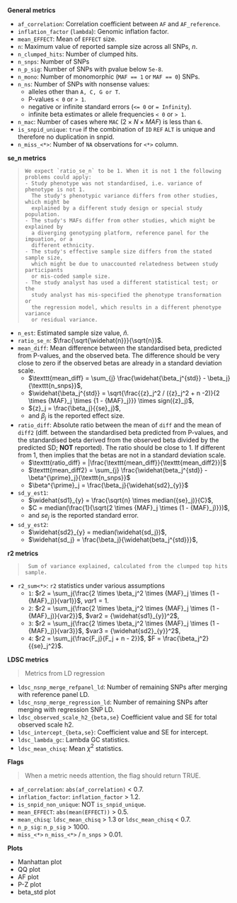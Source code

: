 **General metrics**

- `af_correlation`: Correlation coefficient between `AF` and `AF_reference`.
- `inflation_factor` (`lambda`): Genomic inflation factor.
- `mean_EFFECT`: Mean of `EFFECT` size.
- `n`: Maximum value of reported sample size across all SNPs, $n$.
- `n_clumped_hits`: Number of clumped hits.
- `n_snps`: Number of SNPs
- `n_p_sig`: Number of SNPs with pvalue below `5e-8`.
- `n_mono`: Number of monomorphic (`MAF == 1` or `MAF == 0`) SNPs.
- `n_ns`: Number of SNPs with nonsense values:
    - alleles other than `A, C, G or T`.
    - P-values `< 0` or `> 1`.
    - negative or infinite standard errors (`<= 0` or `= Infinity`).
    - infinite beta estimates or allele frequencies `< 0` or `> 1`.
- `n_mac`: Number of cases where `MAC`
  ($2 \times N \times MAF$) is less than `6`.
- `is_snpid_unique`: `true` if the combination of `ID` `REF` `ALT` is unique
  and therefore no duplication in snpid.
- `n_miss_<*>`: Number of `NA` observations for `<*>` column.

**se_n metrics**

>     We expect `ratio_se_n` to be 1. When it is not 1 the following problems could apply:
>     - Study phenotype was not standardised, i.e. variance of phenotype is not 1.
>       The study's phenotypic variance differs from other studies, which might be
>       explained by a different study design or special study population.
>     - The study's MAFs differ from other studies, which might be explained by
>       a diverging genotyping platform, reference panel for the impuation, or a
>       different ethnicity.
>     - The study's effective sample size differs from the stated sample size,
>       which might be due to unaccounted relatedness between study participants
>       or mis-coded sample size.
>     - The study analyst has used a different statistical test; or the
>       study analyst has mis-specified the phenotype transformation or
>       the regression model, which results in a different phenotype variance
>       or residual variance.

- `n_est`: Estimated sample size value, $\widehat{n}$.
- `ratio_se_n`: $\frac{\sqrt{\widehat{n}}}{\sqrt{n}}$.
- `mean_diff`:
  Mean difference between the standardised beta, predicted from P-values,
  and the observed beta. The difference should be very close to zero if the observed
  betas are already in a standard deviation scale.
    - $\texttt{mean_diff} = \sum_{j} \frac{\widehat{\beta_j^{std}} - \beta_j}{\texttt{n_snps}}$,
    - $\widehat{\beta_j^{std}} = \sqrt{\frac{{z}_j^2 / ({z}_j^2 + n -2)}{2 \times {MAF}_j \times {1 - {MAF}_j}}} \times sign({z}_j)$,
    - ${z}_j = \frac{\beta_j}{{se}_j}$,
    - and $\beta_j$ is the reported effect size.
- `ratio_diff`:
  Absolute ratio between the mean of `diff` and the mean of `diff2`
  (diff. between the standardised beta predicted from P-values, and the standardised beta
  derived from the observed beta divided by the predicted SD; **NOT** reported).
  The ratio should be close to 1. If different from 1, then implies that the betas are
  not in a standard deviation scale.
    - $\texttt{ratio_diff} = |\frac{\texttt{mean_diff}}{\texttt{mean_diff2}}|$
    - $\texttt{mean_diff2} = \sum_{j} \frac{\widehat{beta_j^{std}} - \beta^{\prime}_j}{\texttt{n_snps}}$
    - $\beta^{\prime}_j = \frac{\beta_j}{\widehat{sd2}_{y}}$
- `sd_y_est1`:
    - $\widehat{sd1}_{y} = \frac{\sqrt{n} \times median({se}_j)}{C}$,
    - $C = median(\frac{1}{\sqrt{2 \times {MAF}_j \times (1 - {MAF}_j)}})$,
    - and ${se}_j$ is the reported standard error.
- `sd_y_est2`:
    - $\widehat{sd2}_{y} = median(\widehat{sd_j})$,
    - $\widehat{sd_j} = \frac{\beta_j}{\widehat{beta_j^{std}}}$,

**r2 metrics**

>      Sum of variance explained, calculated from the clumped top hits sample.

- `r2_sum<*>`: `r2` statistics under various assumptions
    - `1`:
      $r2 = \sum_j{\frac{2 \times \beta_j^2 \times {MAF}_j \times (1 - {MAF}_j)}{var1}}$,
      $var1 = 1$.
    - `2`:
      $r2 = \sum_j{\frac{2 \times \beta_j^2 \times {MAF}_j \times (1 - {MAF}_j)}{var2}}$,
      $var2 = {\widehat{sd1}_{y}}^2$,
    - `3`:
      $r2 = \sum_j{\frac{2 \times \beta_j^2 \times {MAF}_j \times (1 - {MAF}_j)}{var3}}$,
      $var3 = {\widehat{sd2}_{y}}^2$,
    - `4`:
      $r2 = \sum_j{\frac{F_j}{F_j + n - 2}}$,
      $F = \frac{\beta_j^2}{{se}_j^2}$.

**LDSC metrics**

> Metrics from LD regression

- `ldsc_nsnp_merge_refpanel_ld`:
  Number of remaining SNPs after merging with reference panel LD.
- `ldsc_nsnp_merge_regression_ld`:
  Number of remaining SNPs after merging with regression SNP LD.
- `ldsc_observed_scale_h2_{beta,se}`
  Coefficient value and SE for total observed scale h2.
- `ldsc_intercept_{beta,se}`:
  Coefficient value and SE for intercept.
- `ldsc_lambda_gc`:
  Lambda GC statistics.
- `ldsc_mean_chisq`:
  Mean $\chi^2$ statistics.

**Flags**

> When a metric needs attention, the flag should return TRUE.

- `af_correlation`: `abs(af_correlation)` < 0.7.
- `inflation_factor`: `inflation_factor` > 1.2.
- `is_snpid_non_unique`: NOT `is_snpid_unique`.
- `mean_EFFECT`: `abs(mean(EFFECT))` > 0.5.
- `mean_chisq`: `ldsc_mean_chisq` > 1.3 or `ldsc_mean_chisq` < 0.7.
- `n_p_sig`: `n_p_sig` > 1000.
- `miss_<*>` `n_miss_<*>` / `n_snps` > 0.01.

**Plots**

- Manhattan plot
- QQ plot
- AF plot
- P-Z plot
- beta_std plot
